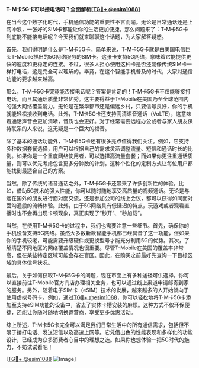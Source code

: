 **T-M卡5G卡可以接电话吗？全面解析[[TG💪+ @esim1088](https://t.me/s/esim1088)]**

在当今这个数字化时代，手机通信功能的重要性不言而喻。无论是日常通话还是上网冲浪，一张好的SIM卡都能让你的生活更加便捷。那么问题来了：T-M卡5G卡到底能不能接电话呢？今天我们就来聊聊这个话题，为大家解答疑惑。

首先，我们得明确什么是T-M卡5G卡。简单来说，T-M卡5G卡就是由美国电信巨头T-Mobile推出的5G网络服务的SIM卡。这张卡支持5G网络，意味着它能提供更快的速度和更稳定的连接。不过，很多人担心使用这种卡是否还能像传统SIM卡一样打电话，这是完全可以理解的。毕竟，在这个智能手机普及的时代，大家对通信功能的要求越来越高。

那么，T-M卡5G卡究竟能否接电话呢？答案是肯定的！T-M卡5G卡不仅能够接打电话，而且其通话质量非常优秀。这主要得益于T-Mobile在美国乃至全球范围内的强大网络覆盖能力。无论是在繁华都市还是偏远乡村，只要信号良好，你的手机就能轻松接收到电话。此外，T-M卡5G卡还支持高清语音通话（VoLTE），这意味着通话声音会更加清晰，音质也会更好。对于经常需要远程办公或者与家人朋友保持联系的人来说，这无疑是一个巨大的福音。

除了基本的通话功能外，T-M卡5G卡还有很多亮点值得我们关注。例如，它支持多种数据套餐选择，用户可以根据自己的需求灵活调整流量、短信和通话时长的比例。如果你是一个重度网络使用者，可以选择高流量套餐；而如果你更注重通话质量，则可以优先考虑包含更多分钟数的计划。这种个性化的定制方式让每位用户都能找到最适合自己的方案。

当然，除了传统的语音通话之外，T-M卡5G卡还带来了许多创新性的体验。比如，借助5G技术的强大性能，你可以随时随地享受高质量的视频通话。无论是与远在国外的朋友进行面对面交流，还是参加公司的线上会议，都可以获得如同面对面沟通般的流畅体验。此外，由于5G网络具有低延迟的特点，玩游戏或者观看直播时也不会再出现卡顿现象，真正实现了“秒开”、“秒加载”。

当然，在使用T-M卡5G卡的过程中，我们也需要注意一些细节。首先，确保你的手机设备支持5G网络。虽然大多数新款智能手机都已经具备了这一功能，但如果你的手机较老，可能需要升级硬件或更换型号才能充分利用5G的优势。其次，了解清楚不同地区的网络覆盖情况也很重要。尽管T-Mobile在美国的覆盖率非常高，但在某些特定区域可能会存在盲区。因此，在购买之前最好先查询一下目标区域的具体信号状况。

最后，关于如何获取T-M卡5G卡的问题，现在市面上有多种途径可供选择。你可以直接前往T-Mobile官方门店办理相关业务，也可以通过线上渠道申请邮寄到家的服务。另外，随着电子SIM卡（eSIM）技术的发展，越来越多的人开始倾向于使用虚拟号码卡。例如，通过[TG💪+ @esim1088](https://t.me/s/esim1088)，你可以轻松地将T-M卡5G卡添加至支持eSIM功能的设备中，省去了实体卡槽安装的麻烦。这种方式不仅环保便捷，还能让你随时随地切换运营商，享受更多优惠活动。

综上所述，T-M卡5G卡完全可以满足我们日常生活中的所有通信需求，包括但不限于接打电话、发送短信以及高速上网等。它凭借出色的性能表现和多样化的功能设计，已经成为众多消费者心目中的理想之选。如果你也想体验一把5G时代的魅力，不妨试试看吧！

[[TG💪+ @esim1088](https://t.me/s/esim1088) ![Image](https://i.postimg.cc/4NQfJmqS/Snipaste-2025-05-13-00-14-12.png)]